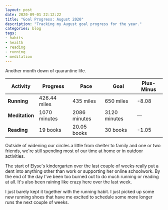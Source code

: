 ```yaml
---
layout: post
date: 2020-09-01 22:12:22
title: "Goal Progress: August 2020"
description: "Tracking my August goal progress for the year."
categories: blog
tags:
- habits
- health
- reading
- running
- meditation
---
```


Another month down of quarantine life.

| Activity       | Progress      | Pace         | Goal         | Plus-Minus                       |
|----------------|---------------|--------------|--------------|----------------------------------|
| **Running**    | 426.44 miles  | 435 miles    | 650 miles    | <span class="red">-8.08</span>   |
| **Meditation** | 1070 minutes  | 2086 minutes | 3120 minutes | <span class="">—</span>          |
| **Reading**    | 19 books      | 20.05 books  | 30 books     | <span class="red">-1.05</span>   |

Outside of widening our circles a little from shelter to family and one or two friends, we're still spending most of our time at home or in outdoor activities.

The start of Elyse's kindergarten over the last couple of weeks really put a dent into anything other than work or supporting her online schoolwork. By the end of the day I've been too burned out to do much running or reading at all. It's also been raining like crazy here over the last week.

I just barely kept it together with the running habit. I just picked up some new running shoes that have me excited to schedule some more longer runs the next couple of weeks.
